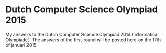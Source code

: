 Dutch Computer Science Olympiad 2015
================================

My answers to the Dutch Computer Science Olympiad 2014 (Informatica Olympiade).
The answers of the first round will be posted here on the 17th of januari 2015.
